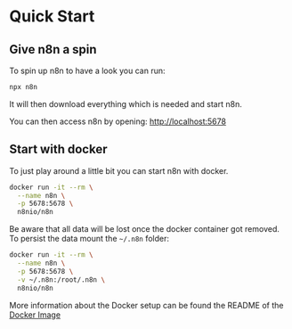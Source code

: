 # Quick Start


## Give n8n a spin

To spin up n8n to have a look you can run:

```bash
npx n8n
```

It will then download everything which is needed and start n8n.

You can then access n8n by opening:
[http://localhost:5678](http://localhost:5678)


## Start with docker

To just play around a little bit you can start n8n with docker.

```bash
docker run -it --rm \
  --name n8n \
  -p 5678:5678 \
  n8nio/n8n
```

Be aware that all data will be lost once the docker container got removed. To
persist the data mount the `~/.n8n` folder:

```bash
docker run -it --rm \
  --name n8n \
  -p 5678:5678 \
  -v ~/.n8n:/root/.n8n \
  n8nio/n8n
```

More information about the Docker setup can be found the README of the
[Docker Image](https://github.com/n8n-io/n8n/blob/master/docker/images/n8n/README.md)
